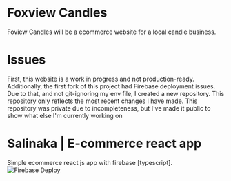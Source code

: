 # Foxview Candles
Foview Candles will be a ecommerce website for a local candle business.

# Issues
First, this website is a work in progress and not production-ready. Additionally, the first fork of this project had Firebase deployment issues. Due to that, and not git-ignoring my env file, I created a new repository. This repository only reflects the most recent changes I have made. This repository was private due to incompleteness, but I've made it public to show what else I'm currently working on


# Salinaka | E-commerce react app
Simple ecommerce react js app with firebase [typescript].
![Firebase Deploy](https://github.com/jgudo/ecommerce-react/workflows/Firebase%20Deploy/badge.svg)



